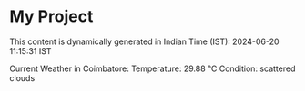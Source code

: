 # My Project

This content is dynamically generated in Indian Time (IST): 2024-06-20 11:15:31 IST


Current Weather in Coimbatore:
Temperature: 29.88 °C
Condition: scattered clouds
